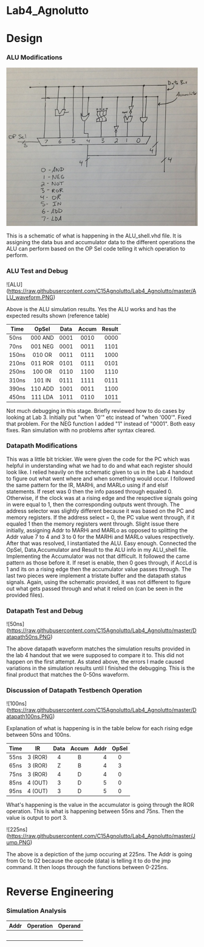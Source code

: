 Lab4_Agnolutto
==============
# Design

### ALU Modifications

![schem](https://raw.githubusercontent.com/C15Agnolutto/Lab4_Agnolutto/master/Schematic.JPG)

This is a schematic of what is happening in the ALU_shell.vhd file. It is assigning the data bus and accumulator data 
to the different operations the ALU can perform based on the OP Sel code telling it which operation to perform.



### ALU Test and Debug

![ALU] (https://raw.githubusercontent.com/C15Agnolutto/Lab4_Agnolutto/master/ALU_waveform.PNG)

Above is the ALU simulation results. Yes the ALU works and has the expected results shown (reference table)

| Time   | OpSel   | Data  | Accum | Result |
| ------ |:-------:| :----:|:-----:|-------:|
| 50ns   | 000 AND | 0001  | 0010  | 0000   |
| 70ns   | 001 NEG | 0001  | 0011  | 1101   |
| 150ns  | 010 OR  | 0011  | 0111  | 1000   |
| 210ns  | 011 ROR | 0101  | 0111  | 0101   |
| 250ns  | 100 OR  | 0110  | 1100  | 1110   |
| 310ns  | 101 IN  | 0111  | 1111  | 0111   |
| 390ns  | 110 ADD | 1001  | 0011  | 1100   |
| 450ns  | 111 LDA | 1011  | 0110  | 1011   |

Not much debugging in this stage. Briefly reviewed how to do cases by looking at Lab 3. Initially put "when '0'" etc instead of "when '000'". Fixed that problem. For the NEG function I added "1" instead of "0001". Both easy fixes. Ran
simulation with no problems after syntax cleared. 



### Datapath Modifications

This was a little bit trickier. We were given the code for the PC which was helpful in understanding what we had to do
and what each register should look like. I relied heavily on the schematic given to us in the Lab 4 handout to figure 
out what went where and when something would occur. I followed the same pattern for the IR, MARHi, and MARLo using if and elsif statements. If reset was 0 then the info passed through equaled 0. Otherwise, if the clock was at a rising edge and the respective signals going in were equal to 1, then the corresponding outputs went through. The address 
selector was slightly different because it was based on the PC and memory registers. If the address select = 0, the PC value went through, if it equaled 1 then the memory registers went through. Slight issue there initially, assigning Addr to MARHi and MARLo as opposed to splitting the Addr value 7 to 4 and 3 to 0 for the MARHi and MARLo values respectively. After that was resolved, I instantiated the ALU. Easy enough. Connected the OpSel, Data,Accumulator and Result to the ALU info in my ALU_shell file. Implementing the Accumulator was not that difficult. It followed the came pattern as those before it. If reset is enable, then 0 goes through, if AccLd is 1 and its on a rising edge then the accumulator value passes through. The last two pieces were implement a tristate buffer and the datapath status signals. Again, using the schematic provided, it was not different to figure out what gets passed through and what it relied on (can be seen in the provided files). 



### Datapath Test and Debug

![50ns] (https://raw.githubusercontent.com/C15Agnolutto/Lab4_Agnolutto/master/Datapath50ns.PNG)

The above datapath waveform matches the simulation results provided in the lab 4 handout that we were supposed to compare it to. This did not happen on the first attempt. As stated above, the errors I made caused variations in the simulation results until I finished the debugging. This is the final product that matches the 0-50ns waveform. 


### Discussion of Datapath Testbench Operation

![100ns] (https://raw.githubusercontent.com/C15Agnolutto/Lab4_Agnolutto/master/Datapath100ns.PNG)

Explanation of what is happening is in the table below for each rising edge between 50ns and 100ns. 

| Time  | IR      | Data | Accum | Addr | OpSel | 
|-------|:-------:| :---:|:-----:|-----:|:-----:|
| 55ns  | 3 (ROR) | 4    | B     | 4    | 0     |
| 65ns  | 3 (ROR) | Z    | B     | 4    | 3     |
| 75ns  | 3 (ROR) | 4    | D     | 4    | 0     |
| 85ns  | 4 (OUT) | 3    | D     | 5    | 0     |
| 95ns  | 4 (OUT) | 3    | D     | 5    | 0     |

What's happening is the value in the accumulator is going through the ROR operation. This is what is happening between 55ns and 75ns. Then the value is output to port 3. 


![225ns] (https://raw.githubusercontent.com/C15Agnolutto/Lab4_Agnolutto/master/Jump.PNG)

The above is a depiction of the jump occuring at 225ns. The Addr is going from 0c to 02 because the opcode (data) is 
telling it to do the jmp command. It then loops through the functions between 0-225ns. 



# Reverse Engineering

### Simulation Analysis

| Addr  |    Operation   | Operand |  
|-------|:-------:| :---:|
|   |  |     | 
|   |  |     | 
|   |  |     | 
|   |  |     | 
|   |  |     |





